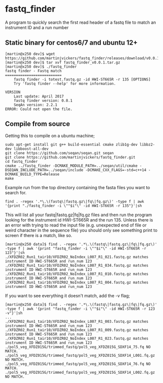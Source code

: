 # fastq_finder

A program to quickly search the first read header of a fastq file to match an instrument ID and a run number

## Static binary for centos6/7 and ubuntu 12+

```
[martin@x250 dev]$ wget https://github.com/martinjvickers/fastq_finder/releases/download/v0.0.1/fastq_finder_v0.0.1.tar.gz
[martin@x250 dev]$ tar xvf fastq_finder_v0.0.1.tar.gz
[martin@x250 dev]$ ./fastq_finder 
fastq finder - Fastq match
==========================
    fastq finder -i totest.fastq.gz -id HWI-ST665R -r 135 [OPTIONS]
    Try 'fastq finder --help' for more information.

VERSION
    Last update: April 2017
    fastq finder version: 0.0.1
    SeqAn version: 2.2.1
ERROR: Could not open the file. 

```


## Compile from source

Getting this to compile on a ubuntu machine;

```
sudo apt-get install git g++ build-essential cmake zlib1g-dev libbz2-dev libboost-all-dev
git clone https://github.com/seqan/seqan.git seqan
git clone https://github.com/martinjvickers/fastq_finder.git
cd fastq_finder
cmake ../fastq_finder -DCMAKE_MODULE_PATH=../seqan/util/cmake -DSEQAN_INCLUDE_PATH=../seqan/include -DCMAKE_CXX_FLAGS=-std=c++14 -DCMAKE_BUILD_TYPE=Release
make
```

Example run from the top directory containing the fasta files you want to search for.

```
find . -regex '.*\.\(fastq\|fastq.gz\|fq\|fq.gz\)' -type f | awk '{print "./fastq_finder -i \""$i"\" -id HWI-ST665R -r 135"}'|sh
```

This will list all your fastq\|fastq.gz\|fq\|fq.gz files and then run the program looking for the instrument id HWI-ST665R and the run 135. Unless there is an error with trying to read the input file (e.g. unexpected end of file or weird character in the sequence file) you should only see something print to screen if there is a match, like so.

```
[martin@x250 data]$ find . -regex '.*\.\(fastq\|fastq.gz\|fq\|fq.gz\)' -type f | awk '{print "fastq_finder -i \""$i"\" -id HWI-ST665R -r 123"}'|sh
./XFDZR02_Run1_tair10/XFDZR02_NoIndex_L007_R1_021.fastq.gz matches instrument ID HWI-ST665R and run_num 123
./XFDZR02_Run1_tair10/XFDZR02_NoIndex_L007_R1_034.fastq.gz matches instrument ID HWI-ST665R and run_num 123
./XFDZR02_Run1_tair10/XFDZR02_NoIndex_L007_R1_010.fastq.gz matches instrument ID HWI-ST665R and run_num 123
./XFDZR02_Run1_tair10/XFDZR02_NoIndex_L007_R1_004.fastq.gz matches instrument ID HWI-ST665R and run_num 123
```

If you want to see everything it doesn't match, add the -v flag;

```
[martin@x250 data]$ find . -regex '.*\.\(fastq\|fastq.gz\|fq\|fq.gz\)' -type f | awk '{print "fastq_finder -i \""$i"\" -id HWI-ST665R -r 123 -v"}'|sh
...
./XFDZR02_Run1_tair10/XFDZR02_NoIndex_L007_R1_003.fastq.gz matches instrument ID HWI-ST665R and run_num 123
./XFDZR02_Run1_tair10/XFDZR02_NoIndex_L007_R1_009.fastq.gz matches instrument ID HWI-ST665R and run_num 123
./XFDZR02_Run1_tair10/XFDZR02_NoIndex_L007_R1_023.fastq.gz matches instrument ID HWI-ST665R and run_num 123
./pol5_veg_XFDZ015G/trimmed_fastq/pol5_veg_XFDZ015G_SDXF14_75.fq NO MATCH.
./pol5_veg_XFDZ015G/trimmed_fastq/pol5_veg_XFDZ015G_SDXF14_L001.fq.gz NO MATCH.
./pol5_veg_XFDZ015G/trimmed_fastq/pol5_veg_XFDZ015G_SDXF14_76.fq NO MATCH.
./pol5_veg_XFDZ015G/trimmed_fastq/pol5_veg_XFDZ015G_SDXF14_L002.fq.gz NO MATCH.
```


